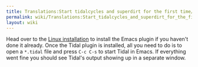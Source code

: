 ```yaml
---
title: Translations:Start tidalcycles and superdirt for the first time/34/en
permalink: wiki/Translations:Start_tidalcycles_and_superdirt_for_the_first_time/34/en/
layout: wiki
---
```


Head over to the [Linux installation](/wiki/Linux_installation "wikilink") to
install the Emacs plugin if you haven't done it already. Once the Tidal
plugin is installed, all you need to do is to open a `*.tidal` file and
press `C-c C-s` to start Tidal in Emacs. If everything went fine you
should see Tidal's output showing up in a separate window.
